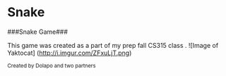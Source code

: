 # Snake


###Snake Game###

This game was created as a part of my prep fall CS315 class .
![Image of Yaktocat]
(http://i.imgur.com/ZFxuLjT.png)


<sub>Created by Dolapo and two partners</sub>
